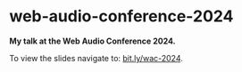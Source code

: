 # web-audio-conference-2024

**My talk at the Web Audio Conference 2024.**

To view the slides navigate to: [bit.ly/wac-2024](https://bit.ly/wac-2024).
